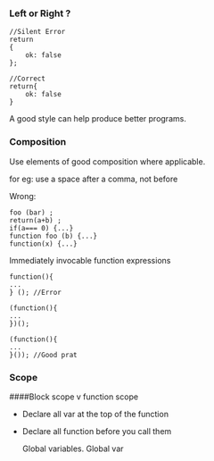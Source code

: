 ### Left or Right ?
	
	//Silent Error
	return 
	{
		ok: false
	};

	//Correct 
	return{
		ok: false
	}

A good style can help produce better programs.

### Composition 

Use elements of good composition where applicable.

for eg: use a space after a comma, not before

Wrong:
	
	foo (bar) ;
	return(a+b) ;
	if(a=== 0) {...}
	function foo (b) {...}
	function(x) {...}

Immediately invocable function expressions

	function(){
	...
	} (); //Error
	
	(function(){
	...
	})();
	
	(function(){
	...
	}()); //Good prat

### Scope

####Block scope v function scope

-	Declare all var at the top of the function 
-	Declare all function before you call them

	Global variables.
	Global var


<!--stackedit_data:
eyJoaXN0b3J5IjpbNDA5MzU3Mzk3XX0=
-->